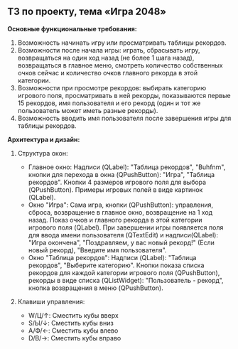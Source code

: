 ## ТЗ по проекту, тема «Игра 2048»

**Основные функциональные требования:**
  1. Возможность начинать игру или просматривать таблицы рекордов.
  2. Возможности после начала игры: играть, сбрасывать игру, возвращаться на один ход назад (не более 1 шага назад), возвращаться в главное меню, смотреть количество собственных очков сейчас и количество очков главного рекорда в этой категории.
  3. Возможности при просмотре рекордов: выбирать категорию игрового поля, просматривать в ней рекорды, показываются первые 15 рекордов, имя пользователя и его рекорд (один и тот же пользователь может иметь разные рекорды).
  4. Возможность вводить имя пользователя после завершения игры для таблицы рекордов.

**Архитектура и дизайн:**

1) Структура окон:
    - Главное окно: Надписи (QLabel): "Таблица рекордов", "Buhfnm", кнопки для перехода в окна (QPushButton): "Игра", "Таблица рекордов". Кнопки 4 размеров игрового поля для выбора (QPushButton). Примеры игровых полей в виде картинок (QLabel).
    - Окно "Игра": Сама игра, кнопки (QPushButton): управления, сброса, возвращение в главное окно, возвращение на 1 ход назад. Показ очков и главного рекорда в этой категории игрового поля (QLabel). При завершении игры появляется поля для ввода имени пользователя (QTextEdit) и надписи(QLabel): "Игра окончена", "Поздравляем, у вас новый рекорд!" (Если новый рекорд), "Введите имя пользователя".
    - Окно "Таблица рекордов": Надписи (QLabel): "Таблица рекордов", "Выберите категорию". Кнопки показа списка рекордов для каждой категории игрового поля (QPushButton), рекорды в виде списка (QListWidget): "Пользователь - рекорд", кнопка возвращения в меню (QPushButton).

2) Клавиши управления:
    - W/Ц/↑: Сместить кубы вверх
    - S/Ы/↓: Сместить кубы вниз
    - A/Ф/←: Сместить кубы влево
    - D/В/→: Сместить кубы вправо
